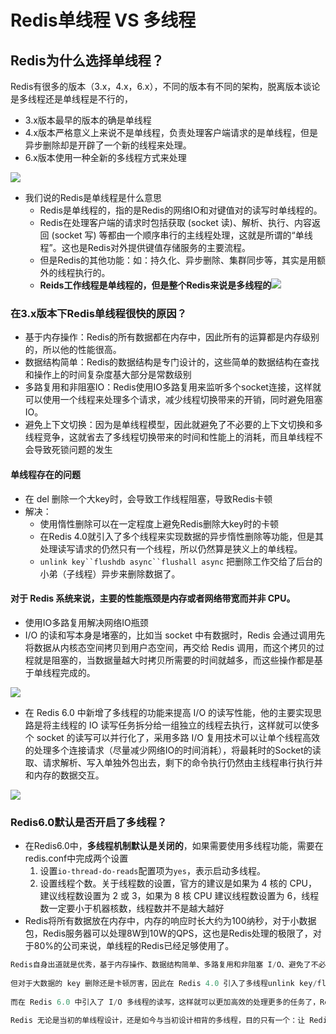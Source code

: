 # Redis单线程 VS 多线程

## Redis为什么选择单线程？

Redis有很多的版本（3.x，4.x，6.x），不同的版本有不同的架构，脱离版本谈论是多线程还是单线程是不行的，

-   3.x版本最早的版本的确是单线程
-   4.x版本严格意义上来说不是单线程，负责处理客户端请求的是单线程，但是异步删除却是开辟了一个新的线程来处理。
-   6.x版本使用一种全新的多线程方式来处理

![](https://notes-pic-cjs.oss-cn-chengdu.aliyuncs.com/obsidian/image_U1QqFrVcJw.png)

-   我们说的Redis是单线程是什么意思
    -   Redis是单线程的，指的是Redis的网络IO和对键值对的读写时单线程的。
    -   Redis在处理客户端的请求时包括获取 (socket 读)、解析、执行、内容返回 (socket 写) 等都由一个顺序串行的主线程处理，这就是所谓的“单线程”。这也是Redis对外提供键值存储服务的主要流程。
    -   但是Redis的其他功能：如：持久化、异步删除、集群同步等，其实是用额外的线程执行的。
    -   **Reids工作线程是单线程的，但是整个Redis来说是多线程的**![](https://notes-pic-cjs.oss-cn-chengdu.aliyuncs.com/obsidian/image_hN2pRT8JuI.png)

### 在3.x版本下Redis单线程很快的原因？

-   基于内存操作：Redis的所有数据都在内存中，因此所有的运算都是内存级别的，所以他的性能很高。
-   数据结构简单：Redis的数据结构是专门设计的，这些简单的数据结构在查找和操作上的时间复杂度基大部分是常数级别
-   多路复用和非阻塞IO：Redis使用IO多路复用来监听多个socket连接，这样就可以使用一个线程来处理多个请求，减少线程切换带来的开销，同时避免阻塞IO。
-   避免上下文切换：因为是单线程模型，因此就避免了不必要的上下文切换和多线程竞争，这就省去了多线程切换带来的时间和性能上的消耗，而且单线程不会导致死锁问题的发生

#### 单线程存在的问题

-   在 del 删除一个大key时，会导致工作线程阻塞，导致Redis卡顿
-   解决：
    -   使用惰性删除可以在一定程度上避免Redis删除大key时的卡顿
    -   在Redis 4.0就引入了多个线程来实现数据的异步惰性删除等功能，但是其处理读写请求的仍然只有一个线程，所以仍然算是狭义上的单线程。
    -   `unlink key``flushdb async``flushall async`
        把删除工作交给了后台的小弟（子线程）异步来删除数据了。

#### **对于 Redis 系统来说，主要的性能瓶颈是内存或者网络带宽而并非 CPU。**

-   使用IO多路复用解决网络IO瓶颈
-   I/O 的读和写本身是堵塞的，比如当 socket 中有数据时，Redis 会通过调用先将数据从内核态空间拷贝到用户态空间，再交给 Redis 调用，而这个拷贝的过程就是阻塞的，当数据量越大时拷贝所需要的时间就越多，而这些操作都是基于单线程完成的。

![](https://notes-pic-cjs.oss-cn-chengdu.aliyuncs.com/obsidian/image_-AhAVdEmpS.png)

-   在 Redis 6.0 中新增了多线程的功能来提高 I/O 的读写性能，他的主要实现思路是将主线程的 IO 读写任务拆分给一组独立的线程去执行，这样就可以使多个 socket 的读写可以并行化了，采用多路 I/O 复用技术可以让单个线程高效的处理多个连接请求（尽量减少网络IO的时间消耗），将最耗时的Socket的读取、请求解析、写入单独外包出去，剩下的命令执行仍然由主线程串行执行并和内存的数据交互。

![](https://notes-pic-cjs.oss-cn-chengdu.aliyuncs.com/obsidian/image_7bfXuynR0v.png)

### Redis6.0默认是否开启了多线程？

-   在Redis6.0中，**多线程机制默认是关闭的**，如果需要使用多线程功能，需要在redis.conf中完成两个设置
    1.  设置`io-thread-do-reads`配置项为`yes`，表示启动多线程。
    2.  设置线程个数。关于线程数的设置，官方的建议是如果为 4 核的 CPU，建议线程数设置为 2 或 3，如果为 8 核 CPU 建议线程数设置为 6，线程数一定要小于机器核数，线程数并不是越大越好
-   Redis将所有数据放在内存中，内存的响应时长大约为100纳秒，对于小数据包，Redis服务器可以处理8W到10W的QPS，这也是Redis处理的极限了，对于80%的公司来说，单线程的Redis已经足够使用了。

```java
Redis自身出道就是优秀，基于内存操作、数据结构简单、多路复用和非阻塞 I/O、避免了不必要的线程上下文切换等特性，在单线程的环境下依然很快；
 
但对于大数据的 key 删除还是卡顿厉害，因此在 Redis 4.0 引入了多线程unlink key/flushall async 等命令，主要用于 Redis 数据的异步删除；
 
而在 Redis 6.0 中引入了 I/O 多线程的读写，这样就可以更加高效的处理更多的任务了，Redis 只是将 I/O 读写变成了多线程，而命令的执行依旧是由主线程串行执行的，因此在多线程下操作 Redis 不会出现线程安全的问题。
 
Redis 无论是当初的单线程设计，还是如今与当初设计相背的多线程，目的只有一个：让 Redis 变得越来越快。
```
